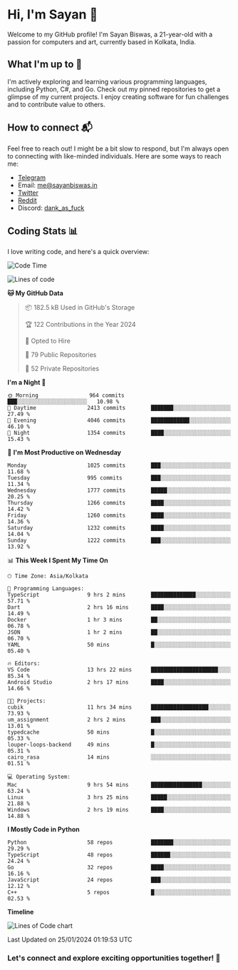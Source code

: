 # Hi, I'm Sayan 👋

Welcome to my GitHub profile! I'm Sayan Biswas, a 21-year-old with a passion for computers and art, currently based in Kolkata, India.

## What I'm up to 🚀

I'm actively exploring and learning various programming languages, including Python, C#, and Go. Check out my pinned repositories to get a glimpse of my current projects. I enjoy creating software for fun challenges and to contribute value to others.

## How to connect 📬

Feel free to reach out! I might be a bit slow to respond, but I'm always open to connecting with like-minded individuals. Here are some ways to reach me:

- [Telegram](https://t.me/dank_as_fuck)
- Email: [me@sayanbiswas.in](mailto:me@sayanbiswas.in)
- [Twitter](https://twitter.com/TheDankDel)
- [Reddit](https://www.reddit.com/user/dank_as_fuck_/)
- Discord: [dank_as_fuck](https://discordapp.com/users/506536929152466945)

## Coding Stats 📊

I love writing code, and here's a quick overview:

<!--START_SECTION:waka-->
![Code Time](http://img.shields.io/badge/Code%20Time-1%2C437%20hrs%2019%20mins-blue)

![Lines of code](https://img.shields.io/badge/From%20Hello%20World%20I%27ve%20Written-6.5%20million%20lines%20of%20code-blue)

**🐱 My GitHub Data** 

> 📦 182.5 kB Used in GitHub's Storage 
 > 
> 🏆 122 Contributions in the Year 2024
 > 
> 💼 Opted to Hire
 > 
> 📜 79 Public Repositories 
 > 
> 🔑 52 Private Repositories 
 > 
**I'm a Night 🦉** 

```text
🌞 Morning                964 commits         ███░░░░░░░░░░░░░░░░░░░░░░   10.98 % 
🌆 Daytime                2413 commits        ███████░░░░░░░░░░░░░░░░░░   27.49 % 
🌃 Evening                4046 commits        ████████████░░░░░░░░░░░░░   46.10 % 
🌙 Night                  1354 commits        ████░░░░░░░░░░░░░░░░░░░░░   15.43 % 
```
📅 **I'm Most Productive on Wednesday** 

```text
Monday                   1025 commits        ███░░░░░░░░░░░░░░░░░░░░░░   11.68 % 
Tuesday                  995 commits         ███░░░░░░░░░░░░░░░░░░░░░░   11.34 % 
Wednesday                1777 commits        █████░░░░░░░░░░░░░░░░░░░░   20.25 % 
Thursday                 1266 commits        ████░░░░░░░░░░░░░░░░░░░░░   14.42 % 
Friday                   1260 commits        ████░░░░░░░░░░░░░░░░░░░░░   14.36 % 
Saturday                 1232 commits        ████░░░░░░░░░░░░░░░░░░░░░   14.04 % 
Sunday                   1222 commits        ███░░░░░░░░░░░░░░░░░░░░░░   13.92 % 
```


📊 **This Week I Spent My Time On** 

```text
🕑︎ Time Zone: Asia/Kolkata

💬 Programming Languages: 
TypeScript               9 hrs 2 mins        ██████████████░░░░░░░░░░░   57.71 % 
Dart                     2 hrs 16 mins       ████░░░░░░░░░░░░░░░░░░░░░   14.49 % 
Docker                   1 hr 3 mins         ██░░░░░░░░░░░░░░░░░░░░░░░   06.78 % 
JSON                     1 hr 2 mins         ██░░░░░░░░░░░░░░░░░░░░░░░   06.70 % 
YAML                     50 mins             █░░░░░░░░░░░░░░░░░░░░░░░░   05.40 % 

🔥 Editors: 
VS Code                  13 hrs 22 mins      █████████████████████░░░░   85.34 % 
Android Studio           2 hrs 17 mins       ████░░░░░░░░░░░░░░░░░░░░░   14.66 % 

🐱‍💻 Projects: 
cubik                    11 hrs 34 mins      ██████████████████░░░░░░░   73.93 % 
um_assignment            2 hrs 2 mins        ███░░░░░░░░░░░░░░░░░░░░░░   13.01 % 
typedcache               50 mins             █░░░░░░░░░░░░░░░░░░░░░░░░   05.33 % 
louper-loops-backend     49 mins             █░░░░░░░░░░░░░░░░░░░░░░░░   05.31 % 
cairo_rasa               14 mins             ░░░░░░░░░░░░░░░░░░░░░░░░░   01.51 % 

💻 Operating System: 
Mac                      9 hrs 54 mins       ████████████████░░░░░░░░░   63.24 % 
Linux                    3 hrs 25 mins       █████░░░░░░░░░░░░░░░░░░░░   21.88 % 
Windows                  2 hrs 19 mins       ████░░░░░░░░░░░░░░░░░░░░░   14.88 % 
```

**I Mostly Code in Python** 

```text
Python                   58 repos            ███████░░░░░░░░░░░░░░░░░░   29.29 % 
TypeScript               48 repos            ██████░░░░░░░░░░░░░░░░░░░   24.24 % 
Go                       32 repos            ████░░░░░░░░░░░░░░░░░░░░░   16.16 % 
JavaScript               24 repos            ███░░░░░░░░░░░░░░░░░░░░░░   12.12 % 
C++                      5 repos             █░░░░░░░░░░░░░░░░░░░░░░░░   02.53 % 
```



**Timeline**

![Lines of Code chart](https://raw.githubusercontent.com/Dank-del/Dank-del/main/assets/bar_graph.png)


 Last Updated on 25/01/2024 01:19:53 UTC
<!--END_SECTION:waka-->

### Let's connect and explore exciting opportunities together! 🚀

